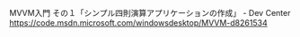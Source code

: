 ﻿MVVM入門 その１「シンプル四則演算アプリケーションの作成」 - Dev Center
https://code.msdn.microsoft.com/windowsdesktop/MVVM-d8261534